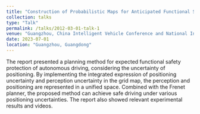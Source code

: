 ```yaml
---
title: "Construction of Probabilistic Maps for Anticipated Functional Safety and Safety Planning"
collection: talks
type: "Talk"
permalink: /talks/2012-03-01-talk-1
venue: "Guangzhou, China Intelligent Vehicle Conference and National Intelligent Vehicle Development Forum"
date: 2023-07-01
location: "Guangzhou, Guangdong"
---
```


The report presented a planning method for expected functional safety protection of autonomous driving, considering the uncertainty of positioning. By implementing the integrated expression of positioning uncertainty and perception uncertainty in the grid map, the perception and positioning are represented in a unified space. Combined with the Frenet planner, the proposed method can achieve safe driving under various positioning uncertainties. The report also showed relevant experimental results and videos.
